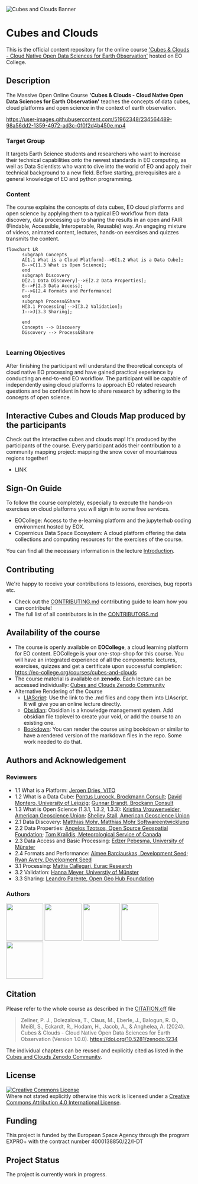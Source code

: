 ![Cubes and Clouds Banner](https://github.com/EO-College/cubes-and-clouds/blob/main/icons/cnc_3icons.svg "Cubes and Clouds Banner")

# Cubes and Clouds
This is the official content repository for the online course ['Cubes &amp; Clouds - Cloud Native Open Data Sciences for Earth Observation'](https://eo-college.org/courses/cubes-and-clouds) hosted on EO College.

## Description
The Massive Open Online Course **'Cubes &amp; Clouds - Cloud Native Open Data Sciences for Earth Observation'** teaches the concepts of data cubes, cloud platforms and open science in the context of earth observation. 

https://user-images.githubusercontent.com/51962348/234564489-98a56dd2-1359-4972-ad3c-0f0f2d4b450e.mp4

### Target Group
It targets Earth Science students and researchers who want to increase their technical capabilities onto the newest standards in EO computing, as well as Data Scientists who want to dive into the world of EO and apply their technical background to a new field.  Before starting, prerequisites are a general knowledge of EO and python programming.

### Content
The course explains the concepts of data cubes, EO cloud platforms and open science by applying them to a typical EO workflow from data discovery, data processing up to sharing the results in an open and FAIR (Findable, Accessible, Interoperable, Reusable) way. An engaging mixture of videos, animated content, lectures, hands-on exercises and quizzes transmits the content.

```mermaid
flowchart LR
      subgraph Concepts
      A[1.1 What is a Cloud Platform]-->B[1.2 What is a Data Cube];
      B-->C[1.3 What is Open Science];
      end
      subgraph Discovery
      D[2.1 Data Discovery]-->E[2.2 Data Properties];
      E-->F[2.3 Data Access];
      F-->G[2.4 Formats and Performance]
      end
      subgraph Process&Share
      H[3.1 Processing]-->I[3.2 Validation];
      I-->J[3.3 Sharing];

      end
      Concepts --> Discovery
      Discovery --> Process&Share
      
```


### Learning Objectives
After finishing the participant will understand the theoretical concepts of cloud native EO processing and have gained practical experience by conducting an end-to-end EO workflow. The participant will be capable of independently using cloud platforms to approach EO related research questions and be confident in how to share research by adhering to the concepts of open science.

## Interactive Cubes and Clouds Map produced by the participants
Check out the interactive cubes and clouds map! It's produced by the participants of the course. Every participant adds their contribution to a community mapping project: mapping the snow cover of mountainous regions together!
- LINK

## Sign-On Guide
To follow the course completely, especially to execute the hands-on exercises on cloud platforms you will sign in to some free services.

- EOCollege: Access to the e-learning platform and the jupyterhub coding environment hosted by EOX.
- Copernicus Data Space Ecosystem: A cloud platform offering the data collections and computing resources for the exercises of the course.

You can find all the necessary information in the lecture [Introduction](https://github.com/EO-College/cubes-and-clouds/blob/main/lectures/0_introduction/0_introduction.md).

## Contributing
We're happy to receive your contributions to lessons, exercises, bug reports etc.
- Check out the [CONTRIBUTING.md](CONTRIBUTING.md) contributing guide to learn how you can contribute! 
- The full list of all contributors is in the [CONTRIBUTORS.md](CONTRIBUTORS.md)

## Availability of the course
- The course is openly available on **EOCollege**, a cloud learning platform for EO content. EOCollege is your one-stop-shop for this course. You will have an integrated experience of all the components: lectures, exercises, quizzes and get a certificate upon successful completion: https://eo-college.org/courses/cubes-and-clouds
- The course material is available on **zenodo**. Each lecture can be accessed individually: [Cubes and Clouds Zenodo Community](https://zenodo.org/communities/cubes_and_clouds?q=&l=list&p=1&s=10&sort=newest)
- Alternative Rendering of the Course
  - [LIAScript](https://liascript.github.io/): Use the link to the .md files and copy them into LIAscript. It will give you an online lecture directly.
  - [Obsidian](https://obsidian.md/): Obsidian is a knowledge management system. Add obsidian file toplevel to create your void, or add the course to an existing one.
  - [Bookdown](https://bookdown.org/): You can render the course using bookdown or similar to have a rendered version of the markdown files in the repo. Some work needed to do that.

## Authors and Acknowledgement
### Reviewers
- 1.1 What is a Platform: [Jeroen Dries, VITO](https://remotesensing.vito.be/team/jeroen-dries)
- 1.2 What is a Data Cube: [Pontus Lurcock, Brockmann Consult](https://www.brockmann-consult.de/about-us/); [David Montero, University of Leipzig](https://www.uni-leipzig.de/personenprofil/mitarbeiter/david-montero); [Gunnar Brandt, Brockann Consult](https://www.brockmann-consult.de/about-us/)
- 1.3 What is Open Science (1.3.1, 1.3.2, 1.3.3): [Kristina Vrouwenvelder, American Geoscience Union](https://www.rd-alliance.org/user/31394); [Shelley Stall, American Geoscience Union](https://www.rd-alliance.org/users/shelley-stall)
- 2.1 Data Discovery: [Matthias Mohr, Matthias Mohr Softwareentwicklung](https://mohr.ws/)
- 2.2 Data Properties: [Angelos Tzotsos, Open Source Geospatial Foundation](http://users.ntua.gr/tzotsos/); [Tom Kralidis, Meteorological Service of Canada](https://www.linkedin.com/in/tomkralidis/?originalSubdomain=ca)
- 2.3 Data Access and Basic Processing: [Edzer Pebesma, University of Münster](https://www.uni-muenster.de/Geoinformatics/institute/staff/index.php/119/edzer_pebesma)
- 2.4 Formats and Performance: [Aimee Barciauskas, Development Seed](https://developmentseed.org/team/aimee-barciauskas); [Ryan Avery, Development Seed](https://developmentseed.org/team/ryan-avery)
- 3.1 Processing: [Mattia Callegari, Eurac Research](https://www.eurac.edu/en/people/mattia-callegari)
- 3.2 Validation: [Hanna Meyer, Universtiy of Münster](https://www.uni-muenster.de/RemoteSensing/team/meyer/index.html)
- 3.3 Sharing: [Leandro Parente, Open Geo Hub Foundation](https://opengeohub.org/people/leandro-parente/)

### Authors
<a href="https://www.esa.int/"><img src="https://eo-college.org/wp-content/uploads/2023/03/ESA_logo_2020_Deep_cropped-300x113.png" width="100"></a>   <a href="https://www.eurac.edu/en"><img src="https://upload.wikimedia.org/wikipedia/commons/9/9b/Eurac_Research_-_logo.png" width="100"></a>   <a href="http://ignite-education.io"><img src="http://ignite-education.io/assets/images/ignite_logo-scaled.jpg" width="100"></a>   <a href="https://eox.at/"><img src="https://eox.at/EOX_Logo.svg" width="100"></a>   <a href="https://jonaseberle.de"><img src="https://eo-college.org/wp-content/uploads/2023/03/logo_jonas-eberle.png" width="100"></a> 

## Citation
Please refer to the whole course as described in the [CITATION.cff](https://github.com/EO-College/cubes-and-clouds/edit/main/CITATION.cff) file

> Zellner, P. J., Dolezalova, T., Claus, M., Eberle, J., Balogun, R. O., Meißl, S., Eckardt, R., Hodam, H., Jacob, A., & Anghelea, A. (2024). Cubes & Clouds - Cloud Native Open Data Sciences for Earth Observation (Version 1.0.0). https://doi.org/10.5281/zenodo.1234

The individual chapters can be reused and explicitly cited as listed in the [Cubes and Clouds Zenodo Community](https://zenodo.org/communities/cubes_and_clouds?q=&l=list&p=1&s=10&sort=newest).

## License
<a rel="license" href="http://creativecommons.org/licenses/by/4.0/"><img alt="Creative Commons License" style="border-width:0" src="https://i.creativecommons.org/l/by/4.0/88x31.png" /></a><br />Where not stated explicitly otherwise this work is licensed under a <a rel="license" href="http://creativecommons.org/licenses/by/4.0/">Creative Commons Attribution 4.0 International License</a>.


## Funding
This project is funded by the European Space Agency through the program EXPRO+ with the contract number 4000138850/22/I-DT

## Project Status
The project is currently work in progress.


